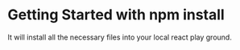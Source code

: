 
# Getting Started with npm install


It will install all the necessary files into your local react play ground.
